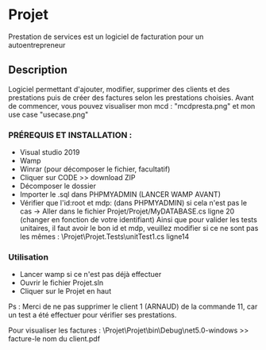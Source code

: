 # Projet 

Prestation de services est un logiciel de facturation pour un autoentrepreneur

## Description

Logiciel permettant d'ajouter, modifier, supprimer des clients et des prestations puis de créer des factures selon les prestations choisies.
Avant de commencer, vous pouvez visualiser mon mcd : "mcdpresta.png" et mon use case "usecase.png"


### PRÉREQUIS ET INSTALLATION :

- Visual studio 2019
- Wamp
- Winrar (pour décomposer le fichier, facultatif)
- Cliquer sur CODE >> download ZIP
- Décomposer le dossier 
- Importer le .sql dans PHPMYADMIN (LANCER WAMP AVANT)  
- Vérifier que l'id:root et mdp:  (dans PHPMYADMIN) si cela n'est pas le cas
 → Aller dans le fichier Projet/Projet/MyDATABASE.cs ligne 20 (changer en fonction de votre identifiant)
Ainsi que pour valider les tests unitaires, il faut avoir le bon id et mdp, veuillez modifier si ce ne sont pas les mêmes : \Projet\Projet.Tests\unitTest1.cs ligne14


### Utilisation

- Lancer wamp si ce n'est pas déjà effectuer
- Ouvrir le fichier Projet.sln 
- Cliquer sur le Projet en haut

Ps : Merci de ne pas supprimer le client 1 (ARNAUD) de la commande 11, car un test a été effectuer pour vérifier ses prestations.

Pour visualiser les factures : \Projet\Projet\bin\Debug\net5.0-windows  >> facture-le nom du client.pdf

